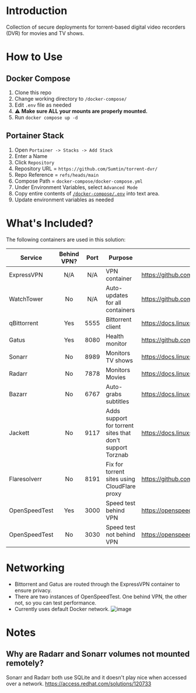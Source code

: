 # Introduction
Collection of secure deployments for torrent-based digital video recorders (DVR) for movies and TV shows.

# How to Use
## Docker Compose

1. Clone this repo
1. Change working directory to `/docker-compose/`
1. Edit `.env` file as needed
1. :warning: **Make sure ALL your mounts are properly mounted.**
1. Run `docker compose up -d`

## Portainer Stack

1. Open `Portainer -> Stacks -> Add Stack`
2. Enter a Name
3. Click `Repository`
4. Repository URL = `https://github.com/Sumtin/torrent-dvr/`
5. Repo Reference = `refs/heads/main`
6. Compose Path = `docker-compose/docker-compose.yml`
7. Under Environment Variables, select `Advanced Mode`
8. Copy entire contents of [`/docker-compose/.env`](https://github.com/Sumtin/torrent-dvr/blob/main/docker-compose/.env) into text area.
9. Update environment variables as needed

# What's Included?

The following containers are used in this solution:

| Service | Behind VPN? | Port | Purpose | Official Docs |
|---|:---:|:---:|---|---|
| ExpressVPN | N/A | N/A | VPN container |https://github.com/polkaned/dockerfiles/tree/master/expressvpn |
|WatchTower|No|N/A|Auto-updates for all containers|https://github.com/containrrr/watchtower| 
|qBittorrent|Yes|5555|Bittorrent client|https://docs.linuxserver.io/images/docker-qbittorrent|
|Gatus|Yes|8080|Health monitor|https://github.com/TwiN/gatus|
|Sonarr|No|8989|Monitors TV shows|https://docs.linuxserver.io/images/docker-sonarr|
|Radarr|No|7878|Monitors Movies|https://docs.linuxserver.io/images/docker-radarr|
|Bazarr|No|6767|Auto-grabs subtitles|https://docs.linuxserver.io/images/docker-bazarr|
|Jackett|No|9117|Adds support for torrent sites that don't support Torznab|https://docs.linuxserver.io/images/docker-jackett|
|Flaresolverr|No|8191|Fix for torrent sites using CloudFlare proxy|https://github.com/FlareSolverr/FlareSolverr|
|OpenSpeedTest|Yes|3000|Speed test behind VPN|https://openspeedtest.com/|
|OpenSpeedTest|No|3030|Speed test not behind VPN|https://openspeedtest.com/|

# Networking

- Bittorrent and Gatus are routed through the ExpressVPN container to ensure privacy.  
- There are two instances of OpenSpeedTest.  One behind VPN, the other not, so you can test performance.
- Currently uses default Docker network.
![image](https://github.com/Sumtin/torrent-dvr/assets/6676557/06efc94e-dedb-4ca3-90b4-585fa202c308)


# Notes
## Why are Radarr and Sonarr volumes not mounted remotely?
Sonarr and Radarr both use SQLite and it doesn't play nice when accessed over a network. 
https://access.redhat.com/solutions/120733
